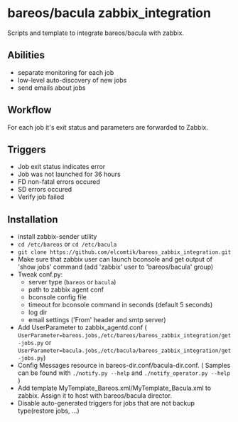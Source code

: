 bareos/bacula zabbix_integration
=========================

Scripts and template to integrate bareos/bacula with zabbix.

Abilities
---------
* separate monitoring for each job
* low-level auto-discovery of new jobs
* send emails about jobs

Workflow
---------
For each job it's exit status and parameters are forwarded to Zabbix.

Triggers
--------
* Job exit status indicates error
* Job was not launched for 36 hours
* FD non-fatal errors occured
* SD errors occured
* Verify job failed
 
Installation
------------

* install zabbix-sender utility
* `cd /etc/bareos` or `cd /etc/bacula`
* `git clone https://github.com/elcomtik/bareos_zabbix_integration.git`
* Make sure that zabbix user can launch bconsole and get output of 'show jobs' command (add 'zabbix' user to 'bareos/bacula' group)
* Tweak conf.py:
    * server type (`bareos` or `bacula`)
    * path to zabbix agent conf
    * bconsole config file
    * timeout for bconsole command in seconds (default 5 seconds)
    * log dir
    * email settings ('From' header and smtp server)
* Add UserParameter to zabbix_agentd.conf ( `UserParameter=bareos.jobs,/etc/bareos/bareos_zabbix_integration/get-jobs.py` or `UserParameter=bacula.jobs,/etc/bacula/bareos_zabbix_integration/get-jobs.py`)
* Config Messages resource in bareos-dir.conf/bacula-dir.conf. ( Samples can be found with `./notify.py --help` and `./notify_operator.py --help` )
* Add template MyTemplate_Bareos.xml/MyTemplate_Bacula.xml to zabbix. Assign it to host with bareos/bacula director.
* Disable auto-generated triggers for jobs that are not backup type(restore jobs, ...)
